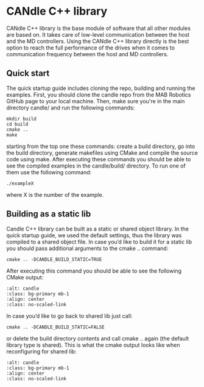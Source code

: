 # CANdle C++ library 

CANdle C++ library is the base module of software that all other modules are based on. It takes care of low-level communication between the host and the MD controllers. Using the CANdle C++ library directly is the best option to reach the full performance of the drives when it comes to communication frequency between the host and MD controllers. 

## Quick start

The quick startup guide includes cloning the repo, building and running the examples. First, you should clone the candle repo from the MAB Robotics GitHub page to your local machine. Then, make sure you're in the main directory candle/ and run the following commands:
```
mkdir build
cd build
cmake ..
make 
```
starting from the top one these commands: create a build directory, go into the build directory, generate makefiles using CMake and compile the source code using make. After executing these commands you should be able to see the compiled examples in the candle/build/ directory. To run one of them use the following command:
```
./exampleX 
```
where X is the number of the example. 

## Building as a static lib

Candle C++ library can be built as a static or shared object library. In the quick startup guide, we used the default settings, thus the library was compiled to a shared object file. In case you’d like to build it for a static lib you should pass additional arguments to the cmake .. command:
```
cmake .. -DCANDLE_BUILD_STATIC=TRUE
```
After executing this command you should be able to see the following CMake output:

```{figure} ./images/candle_build_static.png
:alt: candle
:class: bg-primary mb-1
:align: center
:class: no-scaled-link
```

In case you’d like to go back to shared lib just call: 
```
cmake .. -DCANDLE_BUILD_STATIC=FALSE
```
or delete the build directory contents and call cmake .. again (the default library type is shared). This is what the cmake output looks like when reconfiguring for shared lib: 
```{figure} ./images/candle_build_shared.png
:alt: candle
:class: bg-primary mb-1
:align: center
:class: no-scaled-link
```
